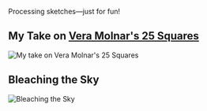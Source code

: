 Processing sketches—just for fun!
 
## My Take on [Vera Molnar's 25 Squares](http://digitalartmuseum.org/gallery/image/8851.html)

![My take on Vera Molnar's 25 Squares](https://media.giphy.com/media/26ufnuuNzqlW99ZYY/giphy.gif)


## Bleaching the Sky

![Bleaching the Sky](http://i.giphy.com/l3vR6DIfWoPNcXFV6.gif)
